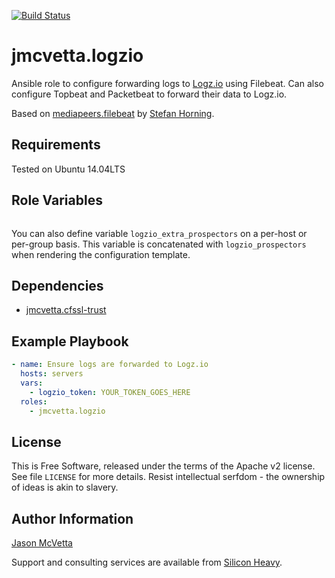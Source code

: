 [![Build Status](https://travis-ci.org/jmcvetta/ansible-logzio.svg?branch=master)](https://travis-ci.org/jmcvetta/ansible-logzio)

jmcvetta.logzio
===============

Ansible role to configure forwarding logs to [Logz.io](http://logz.io) using
Filebeat.  Can also configure Topbeat and Packetbeat to forward their data to
Logz.io.

Based on [mediapeers.filebeat](https://galaxy.ansible.com/mediapeers/filebeat)
by [Stefan Horning](mailto:horning@mediapeers.com).


Requirements
------------

Tested on Ubuntu 14.04LTS


Role Variables
--------------

```yaml
```

You can also define variable `logzio_extra_prospectors` on a per-host or
per-group basis.  This variable is concatenated with `logzio_prospectors`
when rendering the configuration template.


Dependencies
------------

* [jmcvetta.cfssl-trust](https://galaxy.ansible.com/jmcvetta/cfssl-trust/)


Example Playbook
----------------

```yaml
- name: Ensure logs are forwarded to Logz.io
  hosts: servers
  vars:
    - logzio_token: YOUR_TOKEN_GOES_HERE
  roles:
    - jmcvetta.logzio
```


License
-------

This is Free Software, released under the terms of the Apache v2 license.  See
file `LICENSE` for more details.  Resist intellectual serfdom - the ownership
of ideas is akin to slavery.


Author Information
------------------

[Jason McVetta](mailto:jason.mcvetta@gmail.com)

Support and consulting services are available from [Silicon
Heavy](http://siliconheavy.com).
